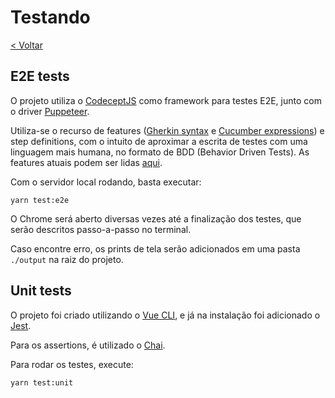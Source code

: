 # Testando

[< Voltar](../README.md)

## E2E tests

O projeto utiliza o [CodeceptJS](https://codecept.io) como framework para testes E2E, junto com o driver [Puppeteer](https://github.com/GoogleChrome/puppeteer).

Utiliza-se o recurso de features ([Gherkin syntax](https://cucumber.io/docs/gherkin/) e [Cucumber expressions](https://cucumber.io/docs/cucumber/cucumber-expressions/)) e step definitions, com o intuito de aproximar a escrita de testes com uma linguagem mais humana, no formato de BDD (Behavior Driven Tests). As features atuais podem ser lidas [aqui](../tests/e2e/features).

Com o servidor local rodando, basta executar:
```
yarn test:e2e
```

O Chrome será aberto diversas vezes até a finalização dos testes, que serão descritos passo-a-passo no terminal.

Caso encontre erro, os prints de tela serão adicionados em uma pasta `./output` na raiz do projeto.

## Unit tests

O projeto foi criado utilizando o [Vue CLI](https://cli.vuejs.org), e já na instalação foi adicionado o [Jest](https://jestjs.io/).

Para os assertions, é utilizado o [Chai](https://www.chaijs.com/).

Para rodar os testes, execute:
```
yarn test:unit
```